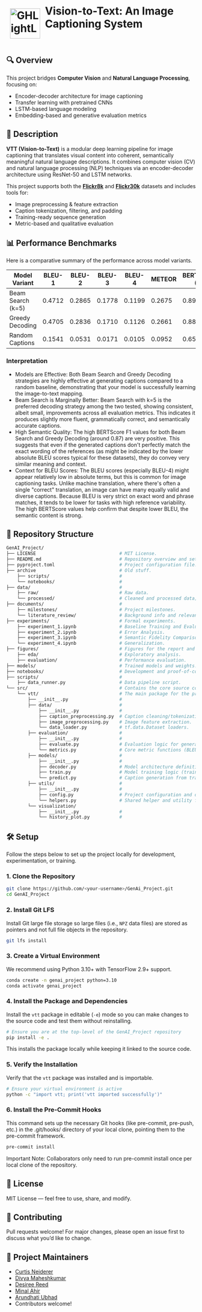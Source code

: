 <h1>
    <img src="./vtt_logo.png" alt="GHLightLogo" align="left" alt="Sample Image" class="image-left" width="80" height="80" style="padding: 10px;"/>
    Vision-to-Text: An Image Captioning System
</h1>
<br>

## 🔍 Overview

This project bridges **Computer Vision** and **Natural Language Processing**, focusing on:

- Encoder-decoder architecture for image captioning
- Transfer learning with pretrained CNNs
- LSTM-based language modeling
- Embedding-based and generative evaluation metrics

## 📌 Description

**VTT (Vision-to-Text)** is a modular deep learning pipeline for image captioning that translates visual content into coherent, semantically meaningful natural language descriptions. It combines computer vision (CV) and natural language processing (NLP) techniques via an encoder-decoder architecture using ResNet-50 and LSTM networks.

This project supports both the **[Flickr8k](https://www.kaggle.com/datasets/adityajn105/flickr8k)** and **[Flickr30k](https://www.kaggle.com/datasets/awsaf49/flickr30k-dataset)** datasets and includes tools for:

- Image preprocessing & feature extraction
- Caption tokenization, filtering, and padding
- Training-ready sequence generation
- Metric-based and qualitative evaluation

## 📊 Performance Benchmarks

Here is a comparative summary of the performance across model variants.

| Model Variant     | BLEU-1 | BLEU-2 | BLEU-3 | BLEU-4 | METEOR | BERTScore (P) | BERTScore (R) | BERTScore (F1) |
| ----------------- | ------ | ------ | ------ | ------ | ------ | ------------- | ------------- | -------------- |
| Beam Search (k=5) | 0.4712 | 0.2865 | 0.1778 | 0.1199 | 0.2675 | 0.8906        | 0.8552        | 0.8725         |
| Greedy Decoding   | 0.4705 | 0.2836 | 0.1710 | 0.1126 | 0.2661 | 0.8854        | 0.8552        | 0.8699         |
| Random Captions   | 0.1541 | 0.0531 | 0.0171 | 0.0105 | 0.0952 | 0.6542        | 0.5194        | 0.5674         |

### Interpretation

- Models are Effective: Both Beam Search and Greedy Decoding strategies are highly effective at generating captions compared to a random baseline, demonstrating that your model is successfully learning the image-to-text mapping.
- Beam Search is Marginally Better: Beam Search with k=5 is the preferred decoding strategy among the two tested, showing consistent, albeit small, improvements across all evaluation metrics. This indicates it produces slightly more fluent, grammatically correct, and semantically accurate captions.
- High Semantic Quality: The high BERTScore F1 values for both Beam Search and Greedy Decoding (around 0.87) are very positive. This suggests that even if the generated captions don't perfectly match the exact wording of the references (as might be indicated by the lower absolute BLEU scores typical for these datasets), they do convey very similar meaning and context.
- Context for BLEU Scores: The BLEU scores (especially BLEU-4) might appear relatively low in absolute terms, but this is common for image captioning tasks. Unlike machine translation, where there's often a single "correct" translation, an image can have many equally valid and diverse captions. Because BLEU is very strict on exact word and phrase matches, it tends to be lower for tasks with high reference variability. The high BERTScore values help confirm that despite lower BLEU, the semantic content is strong.

## 📁 Repository Structure

```bash
GenAI_Project/
├── LICENSE                               # MIT License.
├── README.md                             # Repository overview and setup.
├── pyproject.toml                        # Project configuration file.
├── archive                               # Old stuff.
    ├── scripts/                          # 
    └── notebooks/                        #
├── data/                                 # 
    ├── raw/                              # Raw data.
    └── processed/                        # Cleaned and processed data; tokenizers.
├── documents/                            # 
    ├── milestones/                       # Project milestones.
    └── literature_review/                # Background info and relevant papers.
├── experiments/                          # Formal experiments.
    ├── experiment_1.ipynb                # Baseline Training and Evaluation. 
    ├── experiment_2.ipynb                # Error Analysis. 
    ├── experiment_3.ipynb                # Semantic Fidelity Comparison. 
    └── experiment_4.ipynb                # Generalization. 
├── figures/                              # Figures for the report and presentation.
    ├── eda/                              # Exploratory analysis.
    ├── evaluation/                       # Performance evaluation.
├── models/                               # Trained models and weights.
├── notebooks/                            # Development and proof-of-concept notebooks.
├── scripts/                              # 
    ├── data_runner.py                    # Data pipeline script.
└── src/                                  # Contains the core source code.
    └── vtt/                              # The main package for the project.
        ├── __init__.py                   #
        ├── data/                         #
            ├── __init__.py               #
            ├── caption_preprocessing.py  # Caption cleaning/tokenization.
            ├── image_preprocessing.py    # Image feature extraction.
            └── data_loader.py            # tf.data.Dataset loaders.
        ├── evaluation/                   #
            ├── __init__.py               #
            ├── evaluate.py               # Evaluation logic for generated captions.
            └── metrics.py                # Core metric functions (BLEU, METEOR, BERTScore, etc.)
        ├── models/                       #
            ├── __init__.py               #
            ├── decoder.py                # Model architecture definitions.
            ├── train.py                  # Model training logic (training loop, checkpoint saving, etc.)     
            └── predict.py                # Caption generation from trained model.
        ├── utils/                        # 
            ├── __init__.py               #
            ├── config.py                 # Project configuration and dependencies.
            └── helpers.py                # Shared helper and utility functions.
        └── visualization/
            ├── __init__.py               #
            └── history_plot.py           #
```

## 🛠 Setup

Follow the steps below to set up the project locally for development, experimentation, or training.

### 1. Clone the Repository

```bash
git clone https://github.com/<your-username>/GenAi_Project.git
cd GenAI_Project
```

### 2. Install Git LFS

Install Git large file storage so large files (i.e., `NPZ` data files) are stored as pointers and not full file objects in the repository.

```bash
git lfs install
```

### 3. Create a Virtual Environment

We recommend using Python 3.10+ with TensorFlow 2.9+ support.

```bash
conda create -n genai_project python=3.10
conda activate genai_project
```

### 4. Install the Package and Dependencies

Install the `vtt` package in editable (`-e`) mode so you can make changes to the source code and test them without reinstalling.

```bash
# Ensure you are at the top-level of the GenAI_Project repository
pip install -e .
```

This installs the package locally while keeping it linked to the source code.

### 5. Verify the Installation

Verify that the `vtt` package was installed and is importable.

```bash
# Ensure your virtual environment is active
python -c "import vtt; print('vtt imported successfully')"
```

### 6. Install the Pre-Commit Hooks

This command sets up the necessary Git hooks (like pre-commit, pre-push, etc.) in the .git/hooks/ directory of your local clone, pointing them to the pre-commit framework.

```bash
pre-commit install
```

Important Note: Collaborators only need to run pre-commit install once per local clone of the repository.

## 📄 License

MIT License — feel free to use, share, and modify.

## 🤝 Contributing

Pull requests welcome! For major changes, please open an issue first to discuss what you’d like to change.

## 🧠 Project Maintainers

- [Curtis Neiderer](mailto:neiderer.c@northeastern.edu)
- [Divya Maheshkumar](maheshkumar.d@northeastern.edu)
- [Desiree Reed](reed.des@northeastern.edu)
- [Minal Ahir](ahir.m@northeastern.edu")
- [Arundhati Ubhad]("ubhad.a@northeastern.edu")
- Contributors welcome!
